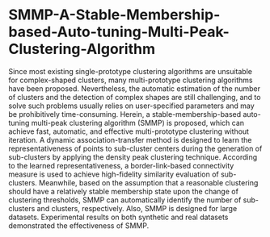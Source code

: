 # SMMP-A-Stable-Membership-based-Auto-tuning-Multi-Peak-Clustering-Algorithm


Since most existing single-prototype clustering algorithms are unsuitable for complex-shaped clusters, many multi-prototype clustering algorithms have been proposed. Nevertheless, the automatic estimation of the number of clusters and the detection of complex shapes are still challenging, and to solve such problems usually relies on user-specified parameters and may be prohibitively time-consuming. Herein, a stable-membership-based auto-tuning multi-peak clustering algorithm (SMMP) is proposed, which can achieve fast, automatic, and effective multi-prototype clustering without iteration. A dynamic association-transfer method is designed to learn the representativeness of points to sub-cluster centers during the generation of sub-clusters by applying the density peak clustering technique. According to the learned representativeness, a border-link-based connectivity measure is used to achieve high-fidelity similarity evaluation of sub-clusters. Meanwhile, based on the assumption that a reasonable clustering should have a relatively stable membership state upon the change of clustering thresholds, SMMP can automatically identify the number of sub-clusters and clusters, respectively. Also, SMMP is designed for large datasets. Experimental results on both synthetic and real datasets demonstrated the effectiveness of SMMP.
